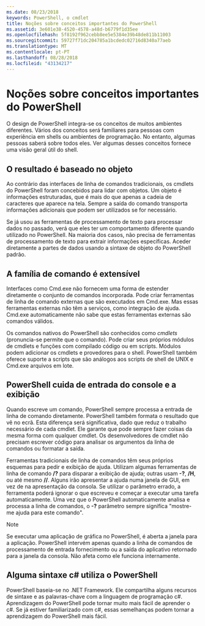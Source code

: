 ```yaml
---
ms.date: 08/23/2018
keywords: PowerShell, o cmdlet
title: Noções sobre conceitos importantes do PowerShell
ms.assetid: 3e601e38-4520-4578-a48d-b6779f1d35ee
ms.openlocfilehash: 5f8192f962cebb8ee5e5384e39b48de811b11003
ms.sourcegitcommit: 59727f71dc204785a1bcdedc02716d8340a77aeb
ms.translationtype: MT
ms.contentlocale: pt-PT
ms.lasthandoff: 08/28/2018
ms.locfileid: "43134217"
---
```

# <a name="understanding-important-powershell-concepts"></a>Noções sobre conceitos importantes do PowerShell

O design de PowerShell integra-se os conceitos de muitos ambientes diferentes. Vários dos conceitos será familiares para pessoas com experiência em shells ou ambientes de programação. No entanto, algumas pessoas saberá sobre todos eles. Ver algumas desses conceitos fornece uma visão geral útil do shell.

## <a name="output-is-object-based"></a>O resultado é baseado no objeto

Ao contrário das interfaces de linha de comandos tradicionais, os cmdlets do PowerShell foram concebidos para lidar com objetos.
Um objeto é informações estruturadas, que é mais do que apenas a cadeia de caracteres que aparece na tela. Sempre a saída do comando transporta informações adicionais que podem ser utilizados se for necessário.

Se já usou as ferramentas de processamento de texto para processar dados no passado, verá que eles ter um comportamento diferente quando utilizado no PowerShell. Na maioria dos casos, não precisa de ferramentas de processamento de texto para extrair informações específicas. Aceder diretamente a partes de dados usando a sintaxe de objeto do PowerShell padrão.

## <a name="the-command-family-is-extensible"></a>A família de comando é extensível

Interfaces como Cmd.exe não fornecem uma forma de estender diretamente o conjunto de comandos incorporada.
Pode criar ferramentas de linha de comando externas que são executados em Cmd.exe. Mas essas ferramentas externas não têm a serviços, como integração de ajuda. Cmd.exe automaticamente não sabe que estas ferramentas externas são comandos válidos.

Os comandos nativos do PowerShell são conhecidos como *cmdlets* (pronuncia-se permite que o comando). Pode criar seus próprios módulos de cmdlets e funções com compilado código ou em scripts. Módulos podem adicionar os cmdlets e provedores para o shell. PowerShell também oferece suporte a scripts que são análogos aos scripts de shell de UNIX e Cmd.exe arquivos em lote.

## <a name="powershell-handles-console-input-and-display"></a>PowerShell cuida de entrada do console e a exibição

Quando escreve um comando, PowerShell sempre processa a entrada de linha de comando diretamente. PowerShell também formata o resultado que vê no ecrã. Esta diferença será significativa, dado que reduz o trabalho necessário de cada cmdlet. Ele garante que pode sempre fazer coisas da mesma forma com qualquer cmdlet. Os desenvolvedores de cmdlet não precisam escrever código para analisar os argumentos da linha de comandos ou formatar a saída.

Ferramentas tradicionais de linha de comandos têm seus próprios esquemas para pedir e exibição de ajuda. Utilizam algumas ferramentas de linha de comando **/?** para disparar a exibição de ajuda; outras usam **-?**, **/H**, ou até mesmo **//**. Alguns irão apresentar a ajuda numa janela de GUI, em vez de na apresentação da consola. Se utilizar o parâmetro errado, a ferramenta poderá ignorar o que escreveu e começar a executar uma tarefa automaticamente.
Uma vez que o PowerShell automaticamente analisa e processa a linha de comandos, o **-?** parâmetro sempre significa "mostre-me ajuda para este comando".

> [!NOTE]
> Se executar uma aplicação de gráfica no PowerShell, é aberta a janela para a aplicação.
> PowerShell intervém apenas quando a linha de comandos de processamento de entrada fornecimento ou a saída do aplicativo retornado para a janela da consola. Não afeta como ele funciona internamente.

## <a name="powershell-uses-some-c-syntax"></a>Alguma sintaxe c# utiliza o PowerShell

PowerShell baseia-se no .NET Framework. Ele compartilha alguns recursos de sintaxe e as palavras-chave com a linguagem de programação c#. Aprendizagem do PowerShell pode tornar muito mais fácil de aprender o c#. Se já estiver familiarizado com c#, essas semelhanças podem tornar a aprendizagem do PowerShell mais fácil.
